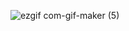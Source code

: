 ![ezgif com-gif-maker (5)](https://user-images.githubusercontent.com/96916049/159950790-2d05cef2-19d2-40ea-ac9b-7c79e931f877.gif)

